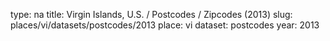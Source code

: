 type: na
title: Virgin Islands, U.S. / Postcodes / Zipcodes (2013)
slug: places/vi/datasets/postcodes/2013
place: vi
dataset: postcodes
year: 2013
